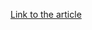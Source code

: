 [Link to the article](https://cybersecuritynews.com/3-ways-mssps-can-boost-security-operations-with-malware-sandbox/)
